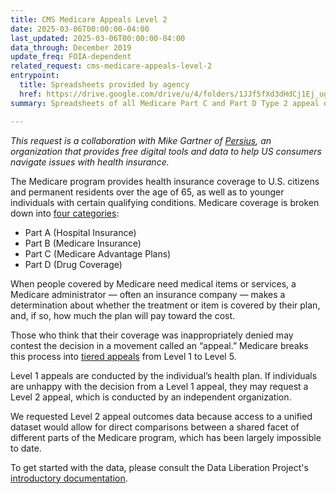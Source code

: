 ```yaml
---
title: CMS Medicare Appeals Level 2
date: 2025-03-06T00:00:00-04:00
last_updated: 2025-03-06T00:00:00-04:00
data_through: December 2019
update_freq: FOIA-dependent
related_request: cms-medicare-appeals-level-2
entrypoint:
  title: Spreadsheets provided by agency
  href: https://drive.google.com/drive/u/4/folders/1JJf5fXd3dHdCj1Ej_ugWia8Kxx3gdMx0
summary: Spreadsheets of all Medicare Part C and Part D Type 2 appeal outcomes from January 2015 through December 2019.

---
```


_This request is a collaboration with Mike Gartner of [Persius](https://github.com/TPAFS), an organization that provides free digital tools and data to help US consumers navigate issues with health insurance._

The Medicare program provides health insurance coverage to U.S. citizens and permanent residents over the age of 65, as well as to younger individuals with certain qualifying conditions. Medicare coverage is broken down into [four categories](https://www.hhs.gov/answers/medicare-and-medicaid/who-is-eligible-for-medicare/index.html):

* Part A (Hospital Insurance)
* Part B (Medicare Insurance)
* Part C (Medicare Advantage Plans) 
* Part D (Drug Coverage)

When people covered by Medicare need medical items or services, a Medicare administrator — often an insurance company — makes a determination about whether the treatment or item is covered by their plan, and, if so, how much the plan will pay toward the cost. 

Those who think that their coverage was inappropriately denied may contest the decision in a movement called an “appeal.” Medicare breaks this process into [tiered appeals](https://www.hhs.gov/about/agencies/omha/the-appeals-process/index.html) from Level 1 to Level 5.

Level 1 appeals are conducted by the individual’s health plan. If individuals are unhappy with the decision from a Level 1 appeal, they may request a Level 2 appeal, which is conducted by an independent organization.

We requested Level 2 appeal outcomes data because access to a unified dataset would allow for direct comparisons between a shared facet of different parts of the Medicare program, which has been largely impossible to date. 

To get started with the data, please consult the Data Liberation Project's [introductory documentation](https://docs.google.com/document/d/19yAjUqR-Cx6TlgOkBxoAnoxwGMUfuDkU9cqbumqyOzU/edit?usp=sharing).
